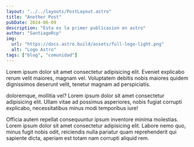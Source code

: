 ```yaml
---
layout: "../../layouts/PostLayout.astro"
title: "Another Post"
pubDate: 2024-06-09
description: "Esta es la primer publicasion en astro"
author: "SantiagoRcp"
img:
  url: "https://docs.astro.build/assets/full-logo-light.png"
  alt: "Logo Astro"
tags: ["blog", "comunidad"]
---
```


Lorem ipsum dolor sit amet consectetur adipisicing elit. Eveniet explicabo
rerum velit maiores, magnam vel. Voluptatem debitis nobis maiores quidem
dignissimos deserunt velit, tenetur magnam ad perspiciatis.

doloremque, mollitia vel? Lorem ipsum dolor sit amet consectetur adipisicing elit.
Ullam vitae ad possimus asperiores, nobis fugiat corrupti explicabo,
necessitatibus minus modi temporibus iure!

Officia autem repellat consequuntur ipsum inventore minima molestias. Lorem ipsum dolor sit amet
consectetur adipisicing elit. Labore nemo quo, minus fugit nobis odit,
reiciendis nulla pariatur quam reprehenderit qui sapiente dicta, aperiam
est totam nam corrupti aliquid rem.
